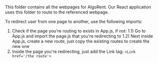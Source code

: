 This folder contains all the webpages for AlgoRent. Our React application uses this folder to route to the referenced webpage.

To redirect user from one page to another, use the following imports:

1. Check if the page you're routing to exists in App.js, if not:
   1.1) Go to App.js and import the page.js that you're redirecting to
   1.2) Next inside App.js, create a new route, just copy the existing routes to create the new one
2. Inside the page you're redirecting, just add the Link tag:
   `<Link href='/the route'>`
